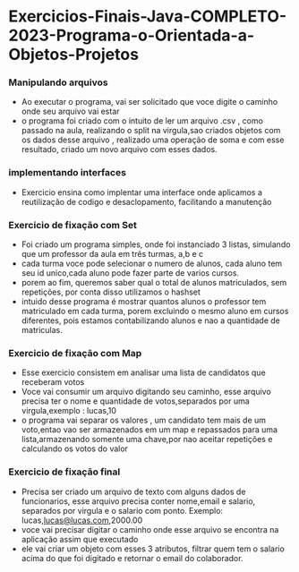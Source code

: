 # Exercicios-Finais-Java-COMPLETO-2023-Programa-o-Orientada-a-Objetos-Projetos

### Manipulando arquivos
- Ao executar o programa, vai ser solicitado que voce digite o caminho onde seu arquivo vai estar
- o programa foi criado com o intuito de ler um arquivo .csv , como passado na aula, realizando o split na virgula,sao criados objetos com os dados desse arquivo
, realizado uma operação de soma e com esse resultado, criado um novo arquivo com esses dados.


### implementando interfaces

- Exercicio ensina como implentar uma interface onde aplicamos a reutilização de codigo e desaclopamento, facilitando a manutenção

### Exercicio de fixação com Set

- Foi criado um programa simples, onde foi instanciado 3 listas, simulando que um professor da aula em três turmas, a,b e c
- cada turma voce pode selecionar o numero de alunos, cada aluno tem seu id unico,cada aluno pode fazer parte de varios cursos.
- porem ao fim, queremos saber qual o total de alunos matriculados, sem repetições, por conta disso utilizamos o hashset
- intuido desse programa é mostrar quantos alunos o professor tem matriculado em cada turma, porem excluindo o mesmo aluno em cursos diferentes, pois estamos contabilizando alunos e nao a quantidade de matriculas.

### Exercicio de fixação com Map

- Esse exercicio consistem em analisar uma lista de candidatos que receberam votos
- Voce vai consumir um arquivo digitando seu caminho, esse arquivo precisa ter o nome e quantidade de votos,separados por uma virgula,exemplo : lucas,10
- o programa vai separar os valores , um candidato tem mais de um voto,entao vao ser armazenados em um map e repassados para uma lista,armazenando somente uma chave,por nao aceitar repetições e calculando os votos do valor

### Exercicio de fixação final
-  Precisa ser  criado um arquivo de texto  com alguns dados de funcionarios, esse arquivo precisa conter nome,email e salario, separados por virgula e o salario com ponto. Exemplo: lucas,lucas@lucas.com,2000.00
-  voce vai precisar digitar o caminho onde esse arquivo se encontra na aplicação assim que executado
-  ele vai criar um objeto com esses 3 atributos, filtrar quem tem o salario acima do que foi digitado e retornar o email do colaborador.
